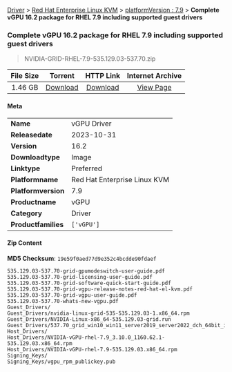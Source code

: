 
[Driver](/README.md)  >  [Red Hat Enterprise Linux KVM](/index/Driver/Red_Hat_Enterprise_Linux_KVM.md)  >  [platformVersion : 7.9](/index/Driver/Red_Hat_Enterprise_Linux_KVM/7.9.md)  >  **Complete vGPU 16.2 package for RHEL 7.9 including supported guest drivers**


###    Complete vGPU 16.2 package for RHEL 7.9 including supported guest drivers

> NVIDIA-GRID-RHEL-7.9-535.129.03-537.70.zip   


| **File Size** | **Torrent**  | **HTTP Link** | **Internet Archive** |
|:-------------:|:------------:|:-------------:|:--------------------:|
| 1.46 GB |  [Download](https://archive.org/download/nvgpu_NVIDIA-GRID-RHEL-7.9-535.129.03-537.70.zip/nvgpu_NVIDIA-GRID-RHEL-7.9-535.129.03-537.70.zip_archive.torrent)       | [Download](https://archive.org/compress/nvgpu_NVIDIA-GRID-RHEL-7.9-535.129.03-537.70.zip) | [View Page](https://archive.org/details/nvgpu_NVIDIA-GRID-RHEL-7.9-535.129.03-537.70.zip)       |

#### Meta

<table>
<tr><td><strong>Name</strong></td><td>vGPU Driver</td></tr>
<tr><td><strong>Releasedate</strong></td><td>2023-10-31</td></tr>
<tr><td><strong>Version</strong></td><td>16.2</td></tr>
<tr><td><strong>Downloadtype</strong></td><td>Image</td></tr>
<tr><td><strong>Linktype</strong></td><td>Preferred</td></tr>
<tr><td><strong>Platformname</strong></td><td>Red Hat Enterprise Linux KVM</td></tr>
<tr><td><strong>Platformversion</strong></td><td>7.9</td></tr>
<tr><td><strong>Productname</strong></td><td>vGPU</td></tr>
<tr><td><strong>Category</strong></td><td>Driver</td></tr>
<tr><td><strong>Productfamilies</strong></td><td><code>['vGPU']</code></td></tr>
</table>

#### Zip Content

**MD5 Checksum**: `19e59f0aed77d9e352c4bcdde90fdaef`

```text
535.129.03-537.70-grid-gpumodeswitch-user-guide.pdf
535.129.03-537.70-grid-licensing-user-guide.pdf
535.129.03-537.70-grid-software-quick-start-guide.pdf
535.129.03-537.70-grid-vgpu-release-notes-red-hat-el-kvm.pdf
535.129.03-537.70-grid-vgpu-user-guide.pdf
535.129.03-537.70-whats-new-vgpu.pdf
Guest_Drivers/
Guest_Drivers/nvidia-linux-grid-535-535.129.03-1.x86_64.rpm
Guest_Drivers/NVIDIA-Linux-x86_64-535.129.03-grid.run
Guest_Drivers/537.70_grid_win10_win11_server2019_server2022_dch_64bit_international.exe
Host_Drivers/
Host_Drivers/NVIDIA-vGPU-rhel-7.9_3.10.0_1160.62.1-535.129.03.x86_64.rpm
Host_Drivers/NVIDIA-vGPU-rhel-7.9-535.129.03.x86_64.rpm
Signing_Keys/
Signing_Keys/vgpu_rpm_publickey.pub
```
